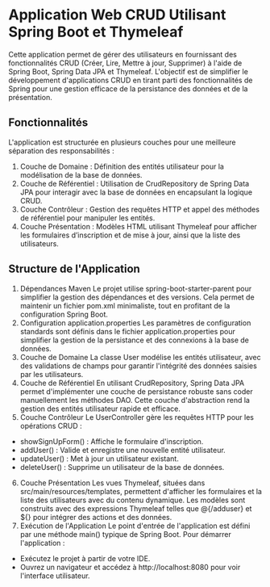 # Application Web CRUD Utilisant Spring Boot et Thymeleaf
Cette application permet de gérer des utilisateurs en fournissant des fonctionnalités CRUD (Créer, Lire, Mettre à jour, Supprimer) à l'aide de Spring Boot, Spring Data JPA et Thymeleaf. L'objectif est de simplifier le développement d'applications CRUD en tirant parti des fonctionnalités de Spring pour une gestion efficace de la persistance des données et de la présentation.
## Fonctionnalités
L'application est structurée en plusieurs couches pour une meilleure séparation des responsabilités :
1. Couche de Domaine : Définition des entités utilisateur pour la modélisation de la base de données.
2. Couche de Référentiel : Utilisation de CrudRepository de Spring Data JPA pour interagir avec la base de données en encapsulant la logique CRUD.
3. Couche Contrôleur : Gestion des requêtes HTTP et appel des méthodes de référentiel pour manipuler les entités.
4. Couche Présentation : Modèles HTML utilisant Thymeleaf pour afficher les formulaires d’inscription et de mise à jour, ainsi que la liste des utilisateurs.
## Structure de l'Application
1. Dépendances Maven
Le projet utilise spring-boot-starter-parent pour simplifier la gestion des dépendances et des versions. Cela permet de maintenir un fichier pom.xml minimaliste, tout en profitant de la configuration Spring Boot.
2. Configuration application.properties
Les paramètres de configuration standards sont définis dans le fichier application.properties pour simplifier la gestion de la persistance et des connexions à la base de données.
3. Couche de Domaine
La classe User modélise les entités utilisateur, avec des validations de champs pour garantir l'intégrité des données saisies par les utilisateurs.
4. Couche de Référentiel
En utilisant CrudRepository, Spring Data JPA permet d'implémenter une couche de persistance robuste sans coder manuellement les méthodes DAO. Cette couche d'abstraction rend la gestion des entités utilisateur rapide et efficace.
5. Couche Contrôleur
Le UserController gère les requêtes HTTP pour les opérations CRUD :
* showSignUpForm() : Affiche le formulaire d'inscription.
* addUser() : Valide et enregistre une nouvelle entité utilisateur.
* updateUser() : Met à jour un utilisateur existant.
* deleteUser() : Supprime un utilisateur de la base de données.
6. Couche Présentation
Les vues Thymeleaf, situées dans src/main/resources/templates, permettent d'afficher les formulaires et la liste des utilisateurs avec du contenu dynamique. Les modèles sont construits avec des expressions Thymeleaf telles que @{/adduser} et ${} pour intégrer des actions et des données.
7. Exécution de l'Application
Le point d'entrée de l'application est défini par une méthode main() typique de Spring Boot. Pour démarrer l'application :
* Exécutez le projet à partir de votre IDE.
* Ouvrez un navigateur et accédez à http://localhost:8080 pour voir l'interface utilisateur.
